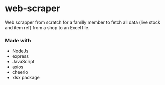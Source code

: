 # web-scraper
Web scrapper from scratch for a familly member to fetch all data (live stock and item ref) from a shop to an Excel file.

### Made with 
* NodeJs
* express
* JavaScript
* axios
* cheerio
* xlsx package
